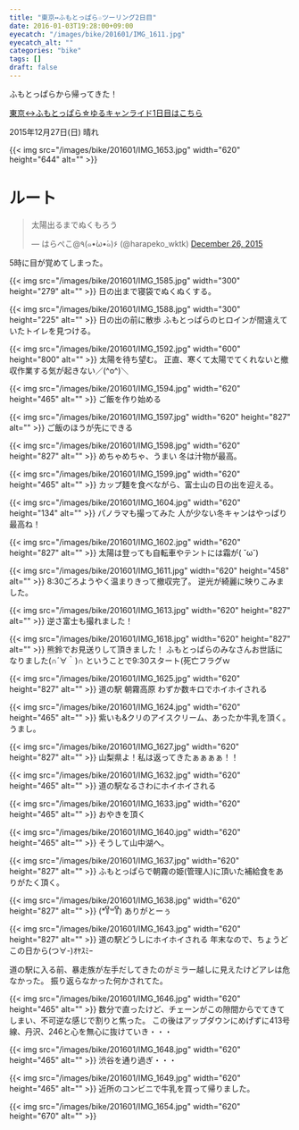 ```yaml
---
title: "東京↔ふもとっぱら☆ツーリング2日目"
date: 2016-01-03T19:28:00+09:00
eyecatch: "/images/bike/201601/IMG_1611.jpg"
eyecatch_alt: ""
categories: "bike"
tags: []
draft: false
---
```


ふもとっぱらから帰ってきた！

<a href="http://harapeko.wktk.so/%e8%87%aa%e8%bb%a2%e8%bb%8a/2016-01-03/2022" target="_blank">東京↔ふもとっぱら☆ゆるキャンライド1日目はこちら</a>

2015年12月27日(日) 晴れ


{{< img src="/images/bike/201601/IMG_1653.jpg" width="620" height="644" alt="" >}}
<h1>ルート</h1>

<blockquote class="twitter-tweet" data-partner="tweetdeck"><p lang="ja" dir="ltr">太陽出るまでぬくもろう</p>&mdash; はらぺこ@٩(๑•̀ω•́๑)۶ (@harapeko_wktk) <a href="https://twitter.com/harapeko_wktk/status/680841710843203584">December 26, 2015</a></blockquote>
5時に目が覚めてしまった。

{{< img src="/images/bike/201601/IMG_1585.jpg" width="300" height="279" alt="" >}}
日の出まで寝袋でぬくぬくする。

{{< img src="/images/bike/201601/IMG_1588.jpg" width="300" height="225" alt="" >}}
日の出の前に散歩
ふもとっぱらのヒロインが間違えていたトイレを見つける。

{{< img src="/images/bike/201601/IMG_1592.jpg" width="600" height="800" alt="" >}}
太陽を待ち望む。
正直、寒くて太陽でてくれないと撤収作業する気が起きない／(^o^)＼

{{< img src="/images/bike/201601/IMG_1594.jpg" width="620" height="465" alt="" >}}
ご飯を作り始める

{{< img src="/images/bike/201601/IMG_1597.jpg" width="620" height="827" alt="" >}}
ご飯のほうが先にできる

{{< img src="/images/bike/201601/IMG_1598.jpg" width="620" height="827" alt="" >}}
めちゃめちゃ、うまい
冬は汁物が最高。

{{< img src="/images/bike/201601/IMG_1599.jpg" width="620" height="465" alt="" >}}
カップ麺を食べながら、富士山の日の出を迎える。

{{< img src="/images/bike/201601/IMG_1604.jpg" width="620" height="134" alt="" >}}
パノラマも撮ってみた
人が少ない冬キャンはやっぱり最高ね！

{{< img src="/images/bike/201601/IMG_1602.jpg" width="620" height="827" alt="" >}}
太陽は登っても自転車やテントには霜が( ˘ω˘)

{{< img src="/images/bike/201601/IMG_1611.jpg" width="620" height="458" alt="" >}}
8:30ごろようやく温まりきって撤収完了。
逆光が綺麗に映りこみました。

{{< img src="/images/bike/201601/IMG_1613.jpg" width="620" height="827" alt="" >}}
逆さ富士も撮れました！

{{< img src="/images/bike/201601/IMG_1618.jpg" width="620" height="827" alt="" >}}
熊鈴でお見送りして頂きました！
ふもとっぱらのみなさんお世話になりました(∩´∀｀)∩
ということで9:30スタート(死亡フラグｗ

{{< img src="/images/bike/201601/IMG_1625.jpg" width="620" height="827" alt="" >}}
道の駅 朝霧高原
わずか数キロでホイホイされる

{{< img src="/images/bike/201601/IMG_1624.jpg" width="620" height="465" alt="" >}}
紫いも&クリのアイスクリーム、あったか牛乳を頂く。
うまし。

{{< img src="/images/bike/201601/IMG_1627.jpg" width="620" height="827" alt="" >}}
山梨県よ！私は返ってきたぁぁぁぁ！！

{{< img src="/images/bike/201601/IMG_1632.jpg" width="620" height="465" alt="" >}}
道の駅なるさわにホイホイされる

{{< img src="/images/bike/201601/IMG_1633.jpg" width="620" height="465" alt="" >}}
おやきを頂く

{{< img src="/images/bike/201601/IMG_1640.jpg" width="620" height="465" alt="" >}}
そうして山中湖へ。

{{< img src="/images/bike/201601/IMG_1637.jpg" width="620" height="827" alt="" >}}
ふもとっぱらで朝霧の姫(管理人)に頂いた補給食をありがたく頂く。

{{< img src="/images/bike/201601/IMG_1638.jpg" width="620" height="827" alt="" >}}
(*꒦ິ꒳꒦ີ) ありがとーぅ

{{< img src="/images/bike/201601/IMG_1643.jpg" width="620" height="827" alt="" >}}
道の駅どうしにホイホイされる
年末なので、ちょうどこの日から(つ∀-)ｵﾔｽﾐｰ

道の駅に入る前、暴走族が左手だしてきたのがミラー越しに見えたけどアレは危なかった。
振り返らなかった何かされてた。

{{< img src="/images/bike/201601/IMG_1646.jpg" width="620" height="465" alt="" >}}
数分で直ったけど、チェーンがこの隙間からでてきてしまい、不可逆な感じで割りと焦った。
この後はアップダウンにめげずに413号線、丹沢、246と心を無心に抜けていき・・・

{{< img src="/images/bike/201601/IMG_1648.jpg" width="620" height="465" alt="" >}}
渋谷を通り過ぎ・・・

{{< img src="/images/bike/201601/IMG_1649.jpg" width="620" height="465" alt="" >}}
近所のコンビニで牛乳を買って帰りました。

{{< img src="/images/bike/201601/IMG_1654.jpg" width="620" height="670" alt="" >}}
